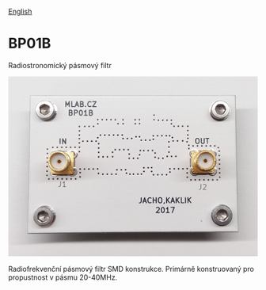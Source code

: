 
[English](./README.md)
<!--- module --->
# BP01B
<!--- Emodule --->

<!--- subtitle --->Radiostronomický pásmový filtr<!--- Esubtitle --->

![BP01B](DOC/SRC/img/BP01B_Top_Big.JPG)

<!--- description --->Radiofrekvenční pásmový filtr SMD konstrukce. Primárně konstruovaný pro propustnost v pásmu 20-40MHz. <!--- Edescription --->
            